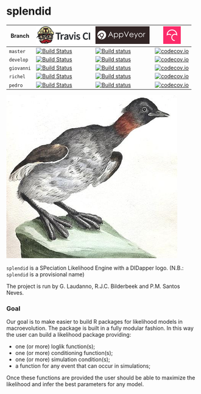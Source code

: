 # splendid

Branch|[![Travis CI logo](pics/TravisCI.png)](https://travis-ci.org)|[![AppVeyor logo](pics/AppVeyor.png)](https://www.appveyor.com)|[![Codecov logo](pics/Codecov.png)](https://www.codecov.io)
---|---|---|---
`master`|[![Build Status](https://travis-ci.org/richelbilderbeek/splendid.svg?branch=master)](https://travis-ci.org/richelbilderbeek/splendid) |[![Build status](https://ci.appveyor.com/api/projects/status/o6htu70cv6ttqw5r/branch/master?svg=true)](https://ci.appveyor.com/project/richelbilderbeek/splendid/branch/master)| [![codecov.io](https://codecov.io/github/richelbilderbeek/splendid/coverage.svg?branch=master)](https://codecov.io/github/richelbilderbeek/splendid?branch=master)
`develop`|[![Build Status](https://travis-ci.org/richelbilderbeek/splendid.svg?branch=develop)](https://travis-ci.org/richelbilderbeek/splendid) |[![Build status](https://ci.appveyor.com/api/projects/status/o6htu70cv6ttqw5r/branch/develop?svg=true)](https://ci.appveyor.com/project/richelbilderbeek/splendid/branch/develop)| [![codecov.io](https://codecov.io/github/richelbilderbeek/splendid/coverage.svg?branch=develop)](https://codecov.io/github/richelbilderbeek/splendid?branch=develop)
`giovanni`|[![Build Status](https://travis-ci.org/richelbilderbeek/splendid.svg?branch=giovanni)](https://travis-ci.org/richelbilderbeek/splendid) |[![Build status](https://ci.appveyor.com/api/projects/status/o6htu70cv6ttqw5r/branch/giovanni?svg=true)](https://ci.appveyor.com/project/richelbilderbeek/splendid/branch/giovanni)| [![codecov.io](https://codecov.io/github/richelbilderbeek/splendid/coverage.svg?branch=giovanni)](https://codecov.io/github/richelbilderbeek/splendid?branch=giovanni)
`richel`|[![Build Status](https://travis-ci.org/richelbilderbeek/splendid.svg?branch=richel)](https://travis-ci.org/richelbilderbeek/splendid) |[![Build status](https://ci.appveyor.com/api/projects/status/o6htu70cv6ttqw5r/branch/richel?svg=true)](https://ci.appveyor.com/project/richelbilderbeek/splendid/branch/richel)| [![codecov.io](https://codecov.io/github/richelbilderbeek/splendid/coverage.svg?branch=richel)](https://codecov.io/github/richelbilderbeek/splendid?branch=richel)
`pedro`|[![Build Status](https://travis-ci.org/richelbilderbeek/splendid.svg?branch=pedro)](https://travis-ci.org/richelbilderbeek/splendid) |[![Build status](https://ci.appveyor.com/api/projects/status/o6htu70cv6ttqw5r/branch/pedro?svg=true)](https://ci.appveyor.com/project/richelbilderbeek/splendid/branch/pedro)| [![codecov.io](https://codecov.io/github/richelbilderbeek/splendid/coverage.svg?branch=pedro)](https://codecov.io/github/richelbilderbeek/splendid?branch=pedro)

![Didapper](pics/didapper2.jpg)

`splendid` is a SPeciation Likelihood Engine with a DIDapper logo.
(N.B.: `splendid` is a provisional name)

The project is run by G. Laudanno, R.J.C. Bilderbeek and P.M. Santos Neves.

### Goal
Our goal is to make easier to build R packages for likelihood models in macroevolution.
The package is built in a fully modular fashion. In this way the user can build a likelihood package providing:
- one (or more) loglik function(s);
- one (or more) conditioning function(s);
- one (or more) simulation condition(s);
- a function for any event that can occur in simulations;

Once these functions are provided the user should be able to maximize the likelihood and infer the best parameters for any model.
